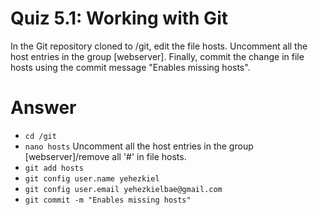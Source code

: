 # Quiz 5.1: Working with Git
In the Git repository cloned to /git, edit the file hosts. Uncomment all the host entries in the group [webserver].
Finally, commit the change in file hosts using the commit message "Enables missing hosts".

# Answer
- `cd /git`
- `nano hosts` 
Uncomment all the host entries in the group [webserver]/remove all '#' in file hosts.
- `git add hosts`
- `git config user.name yehezkiel`
- `git config user.email yehezkielbae@gmail.com`
- `git commit -m "Enables missing hosts"`


